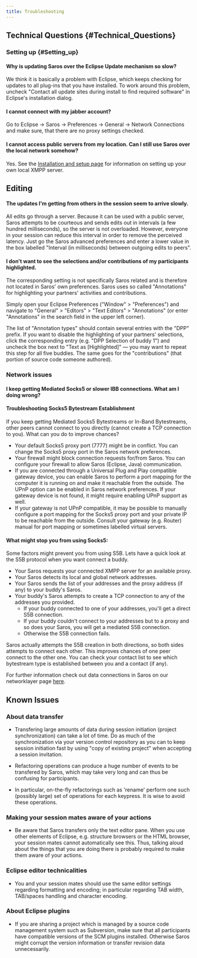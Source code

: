 ```yaml
---
title: Troubleshooting
---
```


## Technical Questions {#Technical_Questions}

### Setting up {#Setting_up}

#### Why is updating Saros over the Eclipse Update mechanism so slow?

We think it is basically a problem with Eclipse, which keeps checking
for updates to all plug-ins that you have installed. To work around this
problem, uncheck "Contact all update sites during install to find
required software" in Eclipse's installation dialog.

#### I cannot connect with my jabber account?

Go to Eclipse -&gt; Saros -&gt; Preferences -&gt; General -&gt; Network
Connections and make sure, that there are no proxy settings checked.

#### I cannot access public servers from my location. Can I still use Saros over the local network somehow?

Yes. See the [Installation and setup page](setup-xmpp.md) for
information on setting up your own local XMPP server.

## Editing

#### The updates I'm getting from others in the session seem to arrive slowly.

All edits go through a server. Because it can be used with a public
server, Saros attempts to be courteous and sends edits out in intervals
(a few hundred milliseconds), so the server is not overloaded. However,
everyone in your session can reduce this interval in order to remove the
perceived latency. Just go the Saros advanced preferences and enter a
lower value in the box labelled "Interval (in milliseconds) between
outgoing edits to peers".

#### I don't want to see the selections and/or contributions of my participants highlighted.

The corresponding setting is not specifically Saros related and is
therefore not located in Saros' own preferences. Saros uses so called
"Annotations" for highlighting your partners' activities and
contributions.

Simply open your Eclipse Preferences ("Window" &gt; "Preferences") and
navigate to "General" &gt; "Editors" &gt; "Text Editors" &gt;
"Annotations" (or enter "Annotations" in the search field in the upper
left corner).

The list of "Annotation types" should contain several entries with the
"DPP" prefix. If you want to disable the highlighting of your partners'
selections, click the corresponding entry (e.g. "DPP Selection of buddy
1") and uncheck the box next to "Text as \[Highlighted\]" — you may want
to repeat this step for all five buddies. The same goes for the
"contributions" (that portion of source code someone authored).

### Network issues

#### I keep getting Mediated Socks5 or slower IBB connections. What am I doing wrong?

#### Troubleshooting Socks5 Bytestream Establishment

If you keep getting Mediated Socks5 Bytestreams or In-Band Bytestreams,
other peers cannot connect to you directly (cannot create a TCP
connection to you). What can you do to improve chances?

*   Your default Socks5 proxy port (7777) might be in conflict. You can
    change the Socks5 proxy port in the Saros network preferences.
*   Your firewall might block connection requests for/from Saros. You
    can configure your firewall to allow Saros (Eclipse, Java)
    communication.
*   If you are connected through a Universal Plug and Play compatible
    gateway device, you can enable Saros to perform a port mapping for
    the computer it is running on and make it reachable from
    the outside. The UPnP option can be enabled in Saros
    network preferences. If your gateway device is not found, it might
    require enabling UPnP support as well.
*   If your gateway is not UPnP compatible, it may be possible to
    manually configure a port mapping for the Socks5 proxy port and your
    private IP to be reachable from the outside. Consult your
    gateway (e.g. Router) manual for port mapping or sometimes labelled
    virtual servers.

#### What might stop you from using Socks5:

Some factors might prevent you from using S5B. Lets have a quick look at
the S5B protocol when you want connect a buddy.

*   Your Saros requests your connected XMPP server for an
    available proxy.
*   Your Saros detects its local and global network addresses.
*   Your Saros sends the list of your addresses and the proxy address
    (if any) to your buddy's Saros.
*   Your buddy's Saros attempts to create a TCP connection to any of the
    addresses you provided.
    *   If your buddy connected to one of your addresses, you'll get a
        direct S5B connection.
    *   If your buddy couldn't connect to your addresses but to a proxy
        and so does your Saros, you will get a mediated S5B connection.
    *   Otherwise the S5B connection fails.

Saros actually attempts the S5B creation in both directions, so both
sides attempts to connect each other. This improves chances of one peer
connect to the other one. You can check your contact list to see which
bytestream type is established between you and a contact (if any).

For further information check out data connections in Saros on our
networklayer
page [here](../old/networklayer.md#Data%20connections%20in%20Saros).

## Known Issues

### About data transfer

*   Transfering large amounts of data during session initiation
    (project synchronization) can take a lot of time. Do as much of the
    synchronization via your version control repository as you can to
    keep session initiation fast by using "copy of existing project"
    when accepting a session invitation.

*   Refactoring operations can produce a huge number of events to be
    transfered by Saros, which may take very long and can thus be
    confusing for participants.

*   In particular, on-the-fly refactorings such as 'rename' perform one
    such (possibly large) set of operations for each keypress. It is
    wise to avoid these operations.

### Making your session mates aware of your actions

*   Be aware that Saros transfers only the text editor pane. When you
    use other elements of Eclipse, e.g. structure browsers or the HTML
    browser, your session mates cannot automatically see this. Thus,
    talking aloud about the things that you are doing there is probably
    required to make them aware of your actions.

### Eclipse editor technicalities

*   You and your session mates should use the same editor settings
    regarding formatting and encoding; in particular regarding TAB
    width, TAB/spaces handling and character encoding.

### About Eclipse plugins

*   If you are sharing a project which is managed by a source code
    management system such as Subversion, make sure that all
    participants have compatible versions of the SCM plugins installed.
    Otherwise Saros might corrupt the version information or transfer
    revision data unnecessarily.

